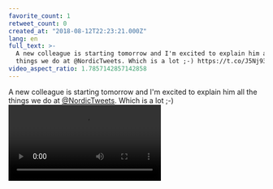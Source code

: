 ```yaml
---
favorite_count: 1
retweet_count: 0
created_at: "2018-08-12T22:23:21.000Z"
lang: en
full_text: >-
  A new colleague is starting tomorrow and I'm excited to explain him all the
  things we do at @NordicTweets. Which is a lot ;-) https://t.co/J5Nj93RQc6
video_aspect_ratio: 1.7857142857142858
---
```


A new colleague is starting tomorrow and I'm excited to explain him all the
things we do at [@NordicTweets](https://twitter.com/NordicTweets). Which is a
lot ;-)
![Embedded Video](https://twitter-media-coderbyheart.s3.eu-north-1.amazonaws.com/1028768932923105280-Dkbr3QeXgAMMA6G.mp4)
